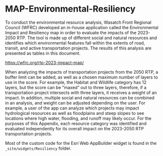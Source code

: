 # MAP-Environmental-Resiliency

To conduct the environmental resource analysis, Wasatch Front Regional Council (WFRC) developed an in-house application called the Environmental Impact and Resiliency map in order to evaluate the impacts
of the 2023-2050 RTP. The tool is made up of different social and natural resources and identifies which environmental features fall within the extents of road, transit, and active transportation projects. The results of this analysis are presented as tables in this document.

https://wfrc.org/rtp-2023-impact-map/

When analyzing the impacts of transportation projects from the 2050 RTP, a buffer limit can be added, as well as a chosen maximum number of layers to use in the score. For example, the Habitat and Wildlife category has 12 layers, but the score can be “maxed” out to three layers, therefore, if a transportation project intersects with three layers, it receives a weight of an impact. In addition, multiple social and natural resources can be combined in an analysis, and weight can be adjusted depending on the user. For example, a user of the app can analyze which projects may impact hydrological resources as well as floodplains and steep slopes to see locations where high water, flooding, and runoff may likely occur. For the purposes of this Appendix, each resource category was identified and evaluated independently for its overall impact on the 2023-2050 RTP transportation projects.

Most of the custom code for the Esri Web AppBuilder widget is found in the `_site/widgets/Resiliency` folder.
